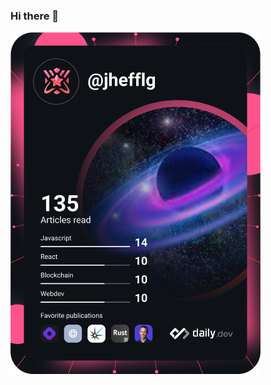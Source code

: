 ### Hi there 👋

<a href="https://app.daily.dev/jhefflg/jhefflg"><img src="https://github.com/jhefflg/jhefflg/blob/main/devcard.svg" width="400" alt="jhefflg/jhefflg"/></a>

<!--
**jhefflg/jhefflg** is a ✨ _special_ ✨ repository because its `README.md` (this file) appears on your GitHub profile.

Here are some ideas to get you started:

- 🔭 I’m currently working on ...
- 🌱 I’m currently learning ...
- 👯 I’m looking to collaborate on ...
- 🤔 I’m looking for help with ...
- 💬 Ask me about ...
- 📫 How to reach me: ...
- 😄 Pronouns: ...
- ⚡ Fun fact: ...
-->
